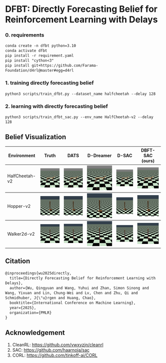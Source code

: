 
# DFBT: Directly Forecasting Belief for Reinforcement Learning with Delays

### 0. requirements
    conda create -n dfbt python=3.10
    conda activate dfbt
    pip install -r requirement.yaml
    pip install "cython<3"
    pip install git+https://github.com/Farama-Foundation/d4rl@master#egg=d4rl

### 1. training directly forecasting belief

    python3 scripts/train_dfbt.py --dataset_name halfcheetah --delay 128

### 2. learning with directly forecasting belief

    python3 scripts/train_dfbt_sac.py --env_name HalfCheetah-v2 --delay 128

## Belief Visualization

<table>
    <thead>
        <tr>
            <th>Environment</th>
            <th>Truth</th>
            <th>DATS</th>
            <th>D-Dreamer</th>
            <th>D-SAC</th>
            <th>DBFT-SAC (ours)</th>
        </tr>
    </thead>
    <tbody>
        <tr>
            <td class="method-name">HalfCheetah-v2</td>
            <td><img src="gifs/halfcheetah_truth.gif"></td>
            <td><img src="gifs/halfcheetah_dats.gif"></td>
            <td><img src="gifs/halfcheetah_d_dreamer.gif"></td>
            <td><img src="gifs/halfcheetah_d_sac.gif"></td>
            <td><img src="gifs/halfcheetah_dfbt_sac.gif"></td>
        </tr>
    </tbody>
    <tbody>
        <tr>
            <td class="method-name">Hopper-v2</td>
            <td><img src="gifs/hopper_truth.gif"></td>
            <td><img src="gifs/hopper_dats.gif"></td>
            <td><img src="gifs/hopper_d_dreamer.gif"></td>
            <td><img src="gifs/hopper_d_sac.gif"></td>
            <td><img src="gifs/hopper_dfbt_sac.gif"></td>
        </tr>
    </tbody>
    <tbody>
        <tr>
            <td class="method-name">Walker2d-v2</td>
            <td><img src="gifs/walker2d_truth.gif"></td>
            <td><img src="gifs/walker2d_dats.gif"></td>
            <td><img src="gifs/walker2d_d_dreamer.gif"></td>
            <td><img src="gifs/walker2d_d_sac.gif"></td>
            <td><img src="gifs/walker2d_dfbt_sac.gif"></td>
        </tr>
    </tbody>
</table>




## Citation
```
@inproceedings{wu2025directly,
  title={Directly Forecasting Belief for Reinforcement Learning with Delays},
  author={Wu, Qingyuan and Wang, Yuhui and Zhan, Simon Sinong and Wang, Yixuan and Lin, Chung-Wei and Lv, Chen and Zhu, Qi and Schmidhuber, J{\"u}rgen and Huang, Chao},
  booktitle={International Conference on Machine Learning},
  year={2025},
  organization={PMLR}
}
```


## Acknowledgement

1. CleanRL: https://github.com/vwxyzjn/cleanrl
2. SAC: https://github.com/haarnoja/sac
3. CORL: https://github.com/tinkoff-ai/CORL